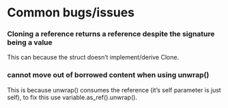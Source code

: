 # Common bugs/issues

### Cloning a reference returns a reference despite the signature being a value
This can because the struct doesn’t implement/derive Clone.

### cannot move out of borrowed content when using unwrap()
This is because unwrap() consumes the reference (it’s self parameter is just self), to fix this use variable.as_ref().unwrap().